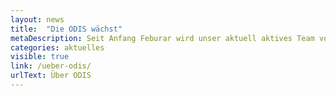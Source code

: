 ```yaml
---
layout: news
title:  "Die ODIS wächst"
metaDescription: Seit Anfang Feburar wird unser aktuell aktives Team von Lisa Stubert (aktuell Projektleitung und wissenschaftliche Mitarbeiterin) und Ester Scheck (studentische Mitarbeiterin) unterstützt durch Klemens Maget (wissenschaftlicher Mitarbeiter) und Max B. Eckert (studentischer Mitarbeiter). Wir freuen uns sehr über den Zuwachs!
categories: aktuelles
visible: true
link: /ueber-odis/
urlText: Über ODIS
---
```


